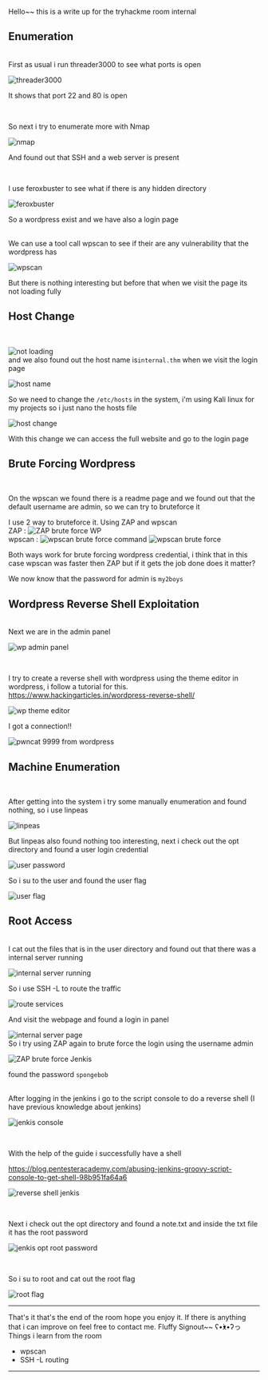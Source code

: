 Hello~~ this is a write up for the tryhackme room internal


<h2>Enumeration</h2>
<br>
First as usual i run threader3000 to see what ports is open


![threader3000](https://user-images.githubusercontent.com/91182217/135819445-1422e111-94ba-4999-b325-ed0497079d09.PNG)

It shows that port 22 and 80 is open



<br>

So next i try to enumerate more with Nmap

![nmap](https://user-images.githubusercontent.com/91182217/135819428-5e2f2d5a-5138-4e64-bd12-411d946e1ee6.PNG)

And found out that SSH and a web server is present


<br>

I use feroxbuster to see what if there is any hidden directory

![feroxbuster](https://user-images.githubusercontent.com/91182217/135819404-26f6f5b3-8da2-4bbc-a8d7-2c456cc12c8c.PNG)

So a wordpress exist and we have also a login page

<br>
We can use a tool call wpscan to see if their are any vulnerability that the wordpress has

![wpscan](https://user-images.githubusercontent.com/91182217/135819467-c644e45d-15a9-43e4-8d0a-9608f5366695.PNG)

But there is nothing interesting but before that when we visit the page its not loading fully


<h2>Host Change</h2>
<br>

![not loading](https://user-images.githubusercontent.com/91182217/135819431-2e4175a1-987b-4407-bdc5-52ded232cace.PNG)
<br>
and we also found out the host name is`internal.thm` when we visit the login page

![host name](https://user-images.githubusercontent.com/91182217/135819413-95568ec9-21ae-4142-9188-8489a548af0c.PNG)

So we need to change the `/etc/hosts` in the system, i'm using Kali linux for my projects so i just nano the hosts file

![host change](https://user-images.githubusercontent.com/91182217/135819409-eb72dc32-3948-4129-acf7-4cda1e029e62.PNG)

With this change we can access the full website and go to the login page


<h2>Brute Forcing Wordpress</h2>

<br>

On the wpscan we found there is a readme page and we found out that the default username are admin, so we can try to bruteforce it 

I use 2 way to bruteforce it. Using ZAP and wpscan
<br>
ZAP : 
![ZAP brute force WP](https://user-images.githubusercontent.com/91182217/135819399-4f8ae5da-7954-4d38-80f6-314f06f0a642.PNG)
<br>
wpscan :
![wpscan brute force command](https://user-images.githubusercontent.com/91182217/135819463-a66c1bab-11a3-4160-98a5-968c6108a4de.PNG)
![wpscan brute force](https://user-images.githubusercontent.com/91182217/135819465-2509d0bc-c0f9-4a2e-9836-1cf69c1bf5f8.PNG)

Both ways work for brute forcing wordpress credential, i think that in this case wpscan was faster then ZAP but if it gets the job done does it matter?

We now know that the password for admin is `my2boys`




<h2>Wordpress Reverse Shell Exploitation</h2>
<br>
Next we are in the admin panel

![wp admin panel](https://user-images.githubusercontent.com/91182217/135819456-a3b377d1-f5f8-432e-80b6-bc1e7b0ca275.PNG)

<br>

I try to create a reverse shell with wordpress using the theme editor in wordpress, i follow a tutorial for this.
https://www.hackingarticles.in/wordpress-reverse-shell/

![wp theme editor](https://user-images.githubusercontent.com/91182217/135819461-1bd5e06d-5b80-420c-847e-1047e5abc69a.PNG)
<br>

I got a connection!!

![pwncat 9999 from wordpress](https://user-images.githubusercontent.com/91182217/135819434-62efa89f-9c95-4601-bc8d-a43330369bd5.PNG)


<h2>Machine Enumeration</h2>
<br>

After getting into the system i try some manually enumeration and found nothing, so i use linpeas

![linpeas](https://user-images.githubusercontent.com/91182217/135819426-320e97b8-980c-4e57-9eec-40fcb5eb4fde.PNG)
<br>

But linpeas also found nothing too interesting, next i check out the opt directory and found a user login credential

![user password](https://user-images.githubusercontent.com/91182217/135819452-8e61f55b-1bbc-429d-a53d-555d4507eb00.PNG)
<br>

So i su to the user and found the user flag

![user flag](https://user-images.githubusercontent.com/91182217/135819449-1730b88c-6e40-4ad4-bec9-a7729ba180c7.PNG)


<h2>Root Access</h2>
<br>
I cat out the files that is in the user directory and found out that there was a internal server running

![internal server running](https://user-images.githubusercontent.com/91182217/135819420-0609f318-2da8-4f22-8e99-f0b0c9e50e0f.PNG)
<br>

So i use SSH -L to route the traffic

![route services](https://user-images.githubusercontent.com/91182217/135819442-af80e9e7-13b3-463e-817a-821615fe12b4.PNG)

And visit the webpage and found a login in panel 

![internal server page](https://user-images.githubusercontent.com/91182217/135819418-079b0b14-d33f-43d9-b709-9e4330620f72.PNG)
<br>
So i try using ZAP again to brute force the login using the username admin

![ZAP brute force Jenkis](https://user-images.githubusercontent.com/91182217/135819468-c7cfde4d-df67-4d48-a40d-a164bb735f89.PNG)

found the password `spongebob`

<br>
After logging in the jenkins i go to the script console to do a reverse shell (I have previous knowledge about jenkins)

![jenkis console](https://user-images.githubusercontent.com/91182217/135819421-930c94b7-f4bf-4631-9384-b8d8bb2b3039.PNG)

<br>

With the help of the guide i successfully have a shell

https://blog.pentesteracademy.com/abusing-jenkins-groovy-script-console-to-get-shell-98b951fa64a6

![reverse shell jenkis](https://user-images.githubusercontent.com/91182217/135819437-bb8eb609-9a09-4eac-99ef-67cf12201ba6.PNG)

<br>

Next i check out the opt directory and found a note.txt and inside the txt file it has the root password

![jenkis opt root password](https://user-images.githubusercontent.com/91182217/135819423-60a89c7c-d714-4843-b981-c7cfc848b733.PNG)

<br>

So i su to root and cat out the root flag

![root flag](https://user-images.githubusercontent.com/91182217/135819439-41810901-500d-43ca-89b9-ba352927ddad.PNG)

---------------------------------------------------------------------------------------------------------------------------------
That's it that's the end of the room hope you enjoy it. If there is anything that i can improve on feel free to contact me. Fluffy Signout~~ ʕ•́ᴥ•̀ʔっ
<br>
Things i learn from the room
-	wpscan
-	SSH -L routing

---------------------------------------------------------------------------------------------------------------------------------

